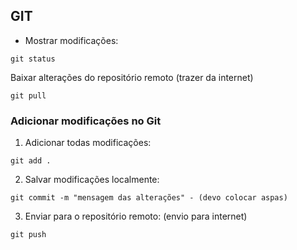 ## GIT

* Mostrar modificações:

`git status`
 
Baixar alterações do repositório remoto (trazer da internet)

`git pull`

### Adicionar modificações no Git

1. Adicionar todas modificações:

`git add .`

2. Salvar modificações localmente:

`git commit -m "mensagem das alterações" - (devo colocar aspas)`

3. Enviar para o repositório remoto: (envio para internet)

`git push`



